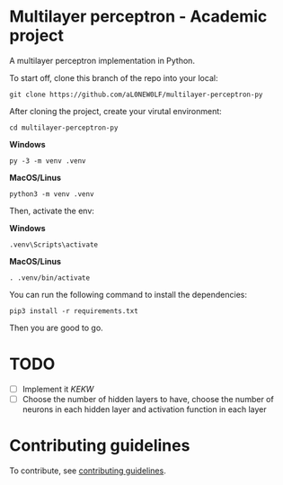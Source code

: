 # Multilayer perceptron - Academic project

A multilayer perceptron implementation in Python.

To start off, clone this branch of the repo into your local:

```shell
git clone https://github.com/aL0NEW0LF/multilayer-perceptron-py
```

After cloning the project, create your virutal environment:

```shell
cd multilayer-perceptron-py
```

**Windows**

```shell
py -3 -m venv .venv
```

**MacOS/Linus**

```shell
python3 -m venv .venv
```

Then, activate the env:

**Windows**

```shell
.venv\Scripts\activate
```

**MacOS/Linus**

```shell
. .venv/bin/activate
```

You can run the following command to install the dependencies:

```shell
pip3 install -r requirements.txt
```

Then you are good to go.

# TODO

- [ ] Implement it _KEKW_
- [ ] Choose the number of hidden layers to have, choose the number of neurons in each hidden layer and activation function in each layer

# Contributing guidelines

To contribute, see [contributing guidelines](CONTRIBUTING.md).
